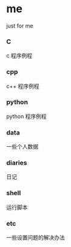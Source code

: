 # me
just for me  
### C  
c 程序例程  
### cpp  
c++ 程序例程  
### python  
python 程序例程  
### data  
一些个人数据
### diaries  
日记
### shell  
运行脚本  
### etc  
一些设置问题的解决办法

